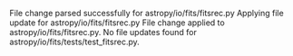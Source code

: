 File change parsed successfully for astropy/io/fits/fitsrec.py
Applying file update for astropy/io/fits/fitsrec.py
File change applied to astropy/io/fits/fitsrec.py.
No file updates found for astropy/io/fits/tests/test_fitsrec.py.
